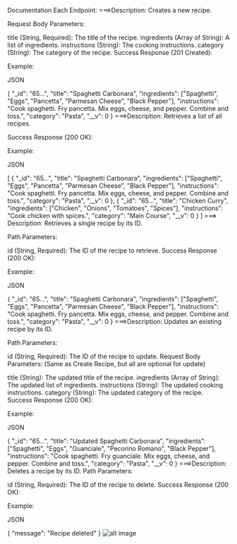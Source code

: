 Documentation Each Endpoint:
===>Description: Creates a new recipe.

Request Body Parameters:

title (String, Required): The title of the recipe.
ingredients (Array of String): A list of ingredients.
instructions (String): The cooking instructions.
category (String): The category of the recipe.
Success Response (201 Created):

Example:

JSON

{
    "_id": "65...",
    "title": "Spaghetti Carbonara",
    "ingredients": ["Spaghetti", "Eggs", "Pancetta", "Parmesan Cheese", "Black Pepper"],
    "instructions": "Cook spaghetti. Fry pancetta. Mix eggs, cheese, and pepper. Combine and toss.",
    "category": "Pasta",
    "__v": 0
}
===>Description: Retrieves a list of all recipes.

Success Response (200 OK):

Example:

JSON

[
    {
        "_id": "65...",
        "title": "Spaghetti Carbonara",
        "ingredients": ["Spaghetti", "Eggs", "Pancetta", "Parmesan Cheese", "Black Pepper"],
        "instructions": "Cook spaghetti. Fry pancetta. Mix eggs, cheese, and pepper. Combine and toss.",
        "category": "Pasta",
        "__v": 0
    },
    {
        "_id": "65...",
        "title": "Chicken Curry",
        "ingredients": ["Chicken", "Onions", "Tomatoes", "Spices"],
        "instructions": "Cook chicken with spices.",
        "category": "Main Course",
        "__v": 0
    }
]
===> Description: Retrieves a single recipe by its ID.

Path Parameters:

id (String, Required): The ID of the recipe to retrieve.
Success Response (200 OK):

Example:

JSON

{
    "_id": "65...",
    "title": "Spaghetti Carbonara",
    "ingredients": ["Spaghetti", "Eggs", "Pancetta", "Parmesan Cheese", "Black Pepper"],
    "instructions": "Cook spaghetti. Fry pancetta. Mix eggs, cheese, and pepper. Combine and toss.",
    "category": "Pasta",
    "__v": 0
}
===>Description: Updates an existing recipe by its ID.

Path Parameters:

id (String, Required): The ID of the recipe to update.
Request Body Parameters: (Same as Create Recipe, but all are optional for update)

title (String): The updated title of the recipe.
ingredients (Array of String): The updated list of ingredients.
instructions (String): The updated cooking instructions.
category (String): The updated category of the recipe.
Success Response (200 OK):

Example:

JSON

{
    "_id": "65...",
    "title": "Updated Spaghetti Carbonara",
    "ingredients": ["Spaghetti", "Eggs", "Guanciale", "Pecorino Romano", "Black Pepper"],
    "instructions": "Cook spaghetti. Fry guanciale. Mix eggs, cheese, and pepper. Combine and toss.",
    "category": "Pasta",
    "__v": 0
}
===>Description: Deletes a recipe by its ID.
Path Parameters:

id (String, Required): The ID of the recipe to delete.
Success Response (200 OK):

Example:

JSON

{
    "message": "Recipe deleted"
}
![alt image]()
